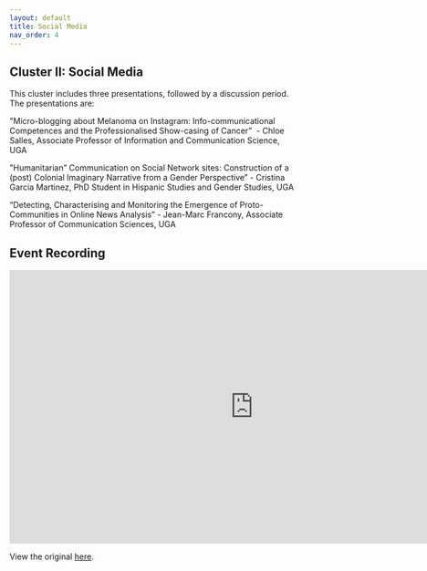 ```yaml
---
layout: default
title: Social Media
nav_order: 4
---
```


## Cluster II: Social Media 

This cluster includes three presentations, followed by a discussion period. The presentations are:

"Micro-blogging about Melanoma on Instagram: Info-communicational Competences and the Professionalised Show-casing of Cancer”  - Chloe Salles, Associate Professor of Information and Communication Science, UGA

"Humanitarian” Communication on Social Network sites: Construction of a (post) Colonial Imaginary Narrative from a Gender Perspective” - Cristina Garcia Martinez, PhD Student in Hispanic Studies and Gender Studies, UGA 

“Detecting, Characterising and Monitoring the Emergence of Proto-Communities in Online News Analysis” - Jean-Marc Francony, Associate Professor of Communication Sciences, UGA

## Event Recording

<iframe height="480" width="853" allowfullscreen frameborder=0 src="https://echo360.ca/media/a8c59eea-f5e6-457d-8581-09380145e387/public"></iframe>

View the original [here](https://echo360.ca/media/a8c59eea-f5e6-457d-8581-09380145e387/public).
